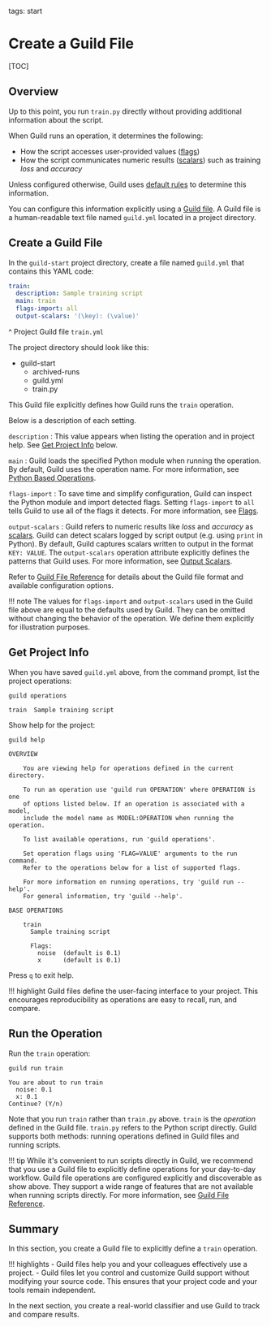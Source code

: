 tags: start

# Create a Guild File

[TOC]

## Overview

Up to this point, you run `train.py` directly without providing
additional information about the script.

When Guild runs an operation, it determines the following:

- How the script accesses user-provided values ([flags](term:flag))
- How the script communicates numeric results ([scalars](term:scalar))
  such as training *loss* and *accuracy*

Unless configured otherwise, Guild uses [default
rules](/reference/defaults.md) to determine this information.

You can configure this information explicitly using a [Guild
file](term:guildfile). A Guild file is a human-readable text file
named `guild.yml` located in a project directory.

## Create a Guild File

In the `guild-start` project directory, create a file named
`guild.yml` that contains this YAML code:

``` yaml
train:
  description: Sample training script
  main: train
  flags-import: all
  output-scalars: '(\key): (\value)'
```

^ Project Guild file `train.yml`

The project directory should look like this:

<div class="file-tree">
<ul>
<li class="is-folder open">guild-start
 <ul>
 <li class="is-folder">archived-runs</li>
 <li class="is-file">guild.yml</li>
 <li class="is-file">train.py</li>
 </ul>
</li>
</ul>
</div>

This Guild file explicitly defines how Guild runs the `train`
operation.

Below is a description of each setting.

`description`
: This value appears when listing the operation and in project
  help. See [Get Project Info](#get-project-info) below.

`main`
: Guild loads the specified Python module when running the
  operation. By default, Guild uses the operation name. For more
  information, see [Python Based
  Operations](/operations.md#python-based-operations).

`flags-import`
: To save time and simplify configuration, Guild can inspect the
  Python module and import detected flags. Setting `flags-import` to
  `all` tells Guild to use all of the flags it detects. For more
  information, see [Flags](/flags.md).

`output-scalars`
: Guild refers to numeric results like *loss* and *accuracy* as
  [scalars](term:scalar). Guild can detect scalars logged by script
  output (e.g. using `print` in Python). By default, Guild captures
  scalars written to output in the format ``KEY: VALUE``. The
  `output-scalars` operation attribute explicitly defines the patterns
  that Guild uses. For more information, see [Output
  Scalars](ref:output-scalars).

Refer to [Guild File Reference](/reference/guildfile.md) for details
about the Guild file format and available configuration options.

!!! note
    The values for `flags-import` and `output-scalars` used in
    the Guild file above are equal to the defaults used by Guild. They
    can be omitted without changing the behavior of the operation. We
    define them explicitly for illustration purposes.

## Get Project Info

When you have saved `guild.yml` above, from the command prompt, list
the project operations:

``` command
guild operations
```

``` output
train  Sample training script
```

Show help for the project:

``` command
guild help
```

``` output
OVERVIEW

    You are viewing help for operations defined in the current directory.

    To run an operation use 'guild run OPERATION' where OPERATION is one
    of options listed below. If an operation is associated with a model,
    include the model name as MODEL:OPERATION when running the operation.

    To list available operations, run 'guild operations'.

    Set operation flags using 'FLAG=VALUE' arguments to the run command.
    Refer to the operations below for a list of supported flags.

    For more information on running operations, try 'guild run --help'.
    For general information, try 'guild --help'.

BASE OPERATIONS

    train
      Sample training script

      Flags:
        noise  (default is 0.1)
        x      (default is 0.1)

```

Press `q` to exit help.

!!! highlight
    Guild files define the user-facing interface to your
    project. This encourages reproducibility as operations are easy to
    recall, run, and compare.

## Run the Operation

Run the `train` operation:

``` command
guild run train
```

``` output
You are about to run train
  noise: 0.1
  x: 0.1
Continue? (Y/n)
```

Note that you run `train` rather than `train.py` above. `train` is the
*operation* defined in the Guild file. `train.py` refers to the Python
script directly. Guild supports both methods: running operations
defined in Guild files and running scripts.

!!! tip
    While it's convenient to run scripts directly in Guild, we
    recommend that you use a Guild file to explicitly define
    operations for your day-to-day workflow. Guild file operations are
    configured explicitly and discoverable as show above. They support
    a wide range of features that are not available when running
    scripts directly. For more information, see [Guild File
    Reference](/reference/guildfile.md).

## Summary

In this section, you create a Guild file to explicitly define a
`train` operation.

!!! highlights
    - Guild files help you and your colleagues effectively use a
      project.
    - Guild files let you control and customize Guild support without
      modifying your source code. This ensures that your project code
      and your tools remain independent.

In the next section, you create a real-world classifier and use Guild
to track and compare results.
